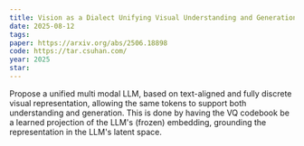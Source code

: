 ```yaml
---
title: Vision as a Dialect Unifying Visual Understanding and Generation via Text-Aligned Representations
date: 2025-08-12
tags:
paper: https://arxiv.org/abs/2506.18898
code: https://tar.csuhan.com/
year: 2025
star: 
---
```

Propose a unified multi modal LLM, based on text-aligned and fully discrete visual representation, allowing the same tokens to support both understanding and generation. This is done by having the VQ codebook be a learned projection of the LLM's (frozen) embedding, grounding the representation in the LLM's latent space. 